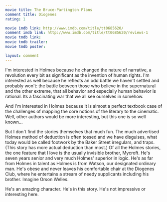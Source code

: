 ```yaml
---
movie title: The Bruce-Partington Plans
comment title: Diogenes
rating: 1

movie imdb link: http://www.imdb.com/title/tt0685620/
comment imdb link: http://www.imdb.com/title/tt0685620/reviews-1
movie tmdb link: 
movie tmdb trailer: 
movie tmdb poster: 

layout: comment
---
```


I'm interested in Holmes because he changed the nature of narrative, a revolution every bit as significant as the invention of human rights. I'm interested as well because he reflects an odd battle we haven't settled and probably won't: the battle between those who believe in the supernatural and the other extreme, that all behavior and especially human behavior is rational. Its a fascinating war that we all see ourselves in somehow.

And I'm interested in Holmes because it is almost a perfect textbook case of the challenges of mapping the core notions of the literary to the cinematic. Well, other authors would be more interesting, but this one is so well known...

But I don't find the stories themselves that much fun. The much advertised Holmes method of deduction is often tossed and we have disguises, what today would be called footwork by the Baker Street irregulars, and traps. (This story has more actual deduction than most.) Of all the Holmes stories, the one feature that I love is the usually invisible brother, Mycroft. He's seven years senior and very much Holmes' superior in logic. He's as far from Holmes in talent as Holmes is from Watson, our designated ordinary man. He's obese and never leaves his comfortable chair at the Diogenes Club, where he entertains a stream of needy supplicants including his brother. Imagine Orson Welles.

He's an amazing character. He's in this story. He's not impressive or interesting here.